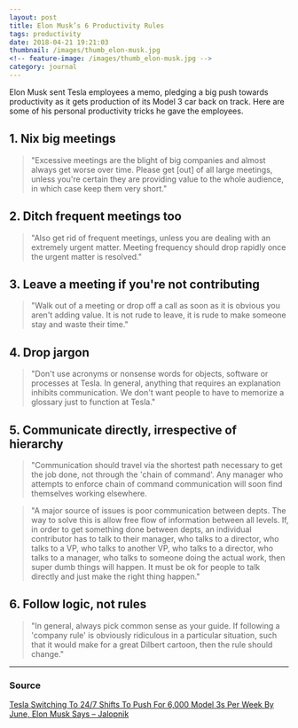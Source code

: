 ```yaml
---
layout: post
title: Elon Musk’s 6 Productivity Rules
tags: productivity
date: 2018-04-21 19:21:03
thumbnail: /images/thumb_elon-musk.jpg
<!-- feature-image: /images/thumb_elon-musk.jpg -->
category: journal
---
```


Elon Musk sent Tesla employees a memo, pledging a big push towards productivity as it gets production of its Model 3 car back on track. Here are some of his personal productivity tricks he gave the employees.

## 1. Nix big meetings

> "Excessive meetings are the blight of big companies and almost always get worse over time. Please get [out] of all large meetings, unless you're certain they are providing value to the whole audience, in which case keep them very short."

## 2. Ditch frequent meetings too

> "Also get rid of frequent meetings, unless you are dealing with an extremely urgent matter. Meeting frequency should drop rapidly once the urgent matter is resolved."

## 3. Leave a meeting if you're not contributing

> "Walk out of a meeting or drop off a call as soon as it is obvious you aren't adding value. It is not rude to leave, it is rude to make someone stay and waste their time."

## 4. Drop jargon

> "Don't use acronyms or nonsense words for objects, software or processes at Tesla. In general, anything that requires an explanation inhibits communication. We don't want people to have to memorize a glossary just to function at Tesla."

## 5. Communicate directly, irrespective of hierarchy

> "Communication should travel via the shortest path necessary to get the job done, not through the 'chain of command'. Any manager who attempts to enforce chain of command communication will soon find themselves working elsewhere.

> "A major source of issues is poor communication between depts. The way to solve this is allow free flow of information between all levels. If, in order to get something done between depts, an individual contributor has to talk to their manager, who talks to a director, who talks to a VP, who talks to another VP, who talks to a director, who talks to a manager, who talks to someone doing the actual work, then super dumb things will happen. It must be ok for people to talk directly and just make the right thing happen."

## 6. Follow logic, not rules

> "In general, always pick common sense as your guide. If following a 'company rule' is obviously ridiculous in a particular situation, such that it would make for a great Dilbert cartoon, then the rule should change."

---

### Source

[Tesla Switching To 24/7 Shifts To Push For 6,000 Model 3s Per Week By June, Elon Musk Says – Jalopnik ](https://jalopnik.com/tesla-switching-to-24-7-shifts-to-push-for-6-000-model-1825335216)
